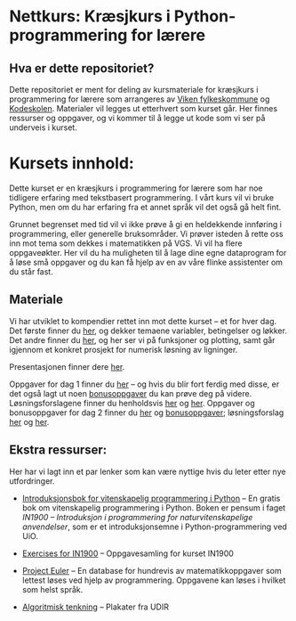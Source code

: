 # Nettkurs: Kræsjkurs i Python-programmering for lærere

## Hva er dette repositoriet?
Dette repositoriet er ment for deling av kursmateriale for kræsjkurs i programmering for lærere som arrangeres av [Viken fylkeskommune](https://viken.no/) og [Kodeskolen](https://simulakodeskolen.no/). Materialer vil legges ut etterhvert som kurset går. Her finnes ressurser og oppgaver, og vi kommer til å legge ut kode som vi ser på underveis i kurset.


# Kursets innhold:
Dette kurset er en kræsjkurs i programmering for lærere som har noe tidligere erfaring med tekstbasert programmering. I vårt kurs vil vi bruke Python, men om du har erfaring fra et annet språk vil det også gå helt fint.

Grunnet begrenset med tid vil vi ikke prøve å gi en heldekkende innføring i programmering, eller generelle bruksområder. Vi prøver isteden å rette oss inn mot tema som dekkes i matematikken på VGS. Vi vil ha flere oppgaveøkter. Her vil du ha muligheten til å lage dine egne dataprogram for å løse små oppgaver og du kan få hjelp av en av våre flinke assistenter om du står fast.

## Materiale
Vi har utviklet to kompendier rettet inn mot dette kurset – et for hver dag. Det første finner du [her](Dag%201/kompendium.pdf), og dekker temaene variabler, betingelser og løkker. Det andre finner du [her](Dag%202/kompendium.pdf), og her ser vi på funksjoner og plotting, samt går igjennom et konkret prosjekt for numerisk løsning av ligninger.

Presentasjonen finner dere [her](https://prezi.com/view/ARBvZ4PB4osYx1kcCLNk/).

Oppgaver for dag 1 finner du [her](Dag%201/oppgaver.pdf) – og hvis du blir fort ferdig med disse, er det også lagt ut noen [bonusoppgaver](Dag%201/bonusoppgaver.pdf) du kan prøve deg på videre. Løsningsforslagene finner du henholdsvis [her](Dag%201/oppgaver_fasit.pdf) og [her](Dag%201/bonusoppgaver_fasit.pdf). Oppgaver og bonusoppgaver for dag 2 finner du [her](Dag%202/oppgaver.pdf) og [bonusoppgaver](Dag%202/bonusoppgaver.pdf); løsningsforslag [her](Dag%202/oppgaver_fasit.pdf) og [her](Dag%202/bonusoppgaver_fasit.pdf).


## Ekstra ressurser:
Her har vi lagt inn et par lenker som kan være nyttige hvis du leter etter nye utfordringer.

* [Introduksjonsbok for vitenskapelig programmering i Python](https://link.springer.com/book/10.1007/978-3-030-50356-7) –
En gratis bok om vitenskapelig programmering i Python. Boken er pensum i faget *IN1900 – Introduksjon i programmering for naturvitenskapelige anvendelser*, som er et introduksjonsemne i Python-programmering ved UiO.

* [Exercises for IN1900](https://www.uio.no/studier/emner/matnat/ifi/IN1900/h20/oppgaver/oppgaveheftein1900.pdf) – Oppgavesamling for kurset IN1900

* [Project Euler](https://projecteuler.net/) – En database for hundrevis av matematikkoppgaver som lettest løses ved hjelp av programmering. Oppgavene kan løses i hvilket som helst språk.

* [Algoritmisk tenkning](https://www.udir.no/kvalitet-og-kompetanse/profesjonsfaglig-digital-kompetanse/algoritmisk-tenkning/) – Plakater fra UDIR
